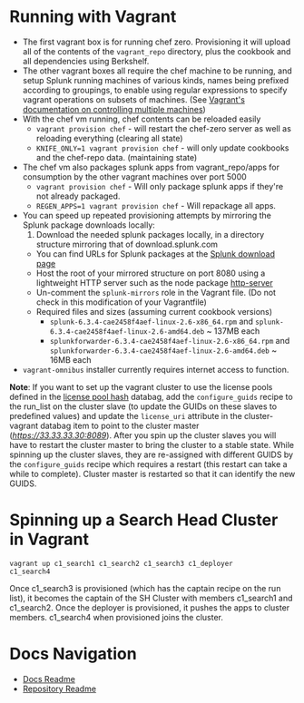 Running with Vagrant
====================
* The first vagrant box is for running chef zero. Provisioning it will upload all of the contents of the `vagrant_repo` directory, plus the cookbook and all dependencies using Berkshelf.
* The other vagrant boxes all require the chef machine to be running, and setup Splunk running machines of various kinds, names being prefixed according to groupings, to enable using regular expressions to specify vagrant operations on subsets of machines. (See [Vagrant's documentation on controlling multiple machines](http://docs.vagrantup.com/v2/multi-machine/))
* With the chef vm running, chef contents can be reloaded easily
  * `vagrant provision chef` - will restart the chef-zero server as well as reloading everything (clearing all state)
  * `KNIFE_ONLY=1 vagrant provision chef` - will only update cookbooks and the chef-repo data. (maintaining state)
* The chef vm also packages splunk apps from vagrant_repo/apps for consumption by the other vagrant machines over port 5000
  * `vagrant provision chef` - Will only package splunk apps if they're not already packaged.
  * `REGEN_APPS=1 vagrant provision chef` - Will repackage all apps.
* You can speed up repeated provisioning attempts by mirroring the Splunk package downloads locally:
  1. Download the needed splunk packages locally, in a directory structure mirroring that of download.splunk.com
    * You can find URLs for Splunk packages at the [Splunk download page](http://splunk.com/download)
  * Host the root of your mirrored structure on port 8080 using a lightweight HTTP server such as the node package [http-server](https://npmjs.org/package/http-server)
  * Un-comment the `splunk-mirrors` role in the Vagrant file. (Do not check in this modification of your Vagrantfile)
  * Required files and sizes (assuming current cookbook versions)
    * `splunk-6.3.4-cae2458f4aef-linux-2.6-x86_64.rpm` and `splunk-6.3.4-cae2458f4aef-linux-2.6-amd64.deb` ~ 137MB each
    * `splunkforwarder-6.3.4-cae2458f4aef-linux-2.6-x86_64.rpm` and `splunkforwarder-6.3.4-cae2458f4aef-linux-2.6-amd64.deb` ~ 16MB each
* `vagrant-omnibus` installer currently requires internet access to function.

**Note**:
If you want to set up the vagrant cluster to use the license pools defined in the [license pool hash](databags.md#license-pool-hash) databag, add the `configure_guids` recipe to the run_list on the cluster slave (to update the GUIDs on these slaves to predefined values) and update the `license_uri` attribute in the cluster-vagrant databag item to point to the cluster master (_https://33.33.33.30:8089_).
After you spin up the cluster slaves you will have to restart the cluster master to bring the cluster to a stable state. While spinning up the cluster slaves, they are re-assigned with different GUIDS by the `configure_guids` recipe which requires a restart (this restart can take a while to complete). Cluster master is restarted so that it can identify the new GUIDS.

# Spinning up a Search Head Cluster in Vagrant

<code>vagrant up c1_search1 c1_search2 c1_search3 c1_deployer c1_search4</code>

Once c1_search3 is provisioned (which has the captain recipe on the run list), it becomes the captain of the SH Cluster with members c1_search1 and c1_search2. Once the deployer is provisioned, it pushes the apps to cluster members. c1_search4 when provisioned joins the cluster. 


Docs Navigation
===============
* [Docs Readme](README.md)
* [Repository Readme](../README.md)

